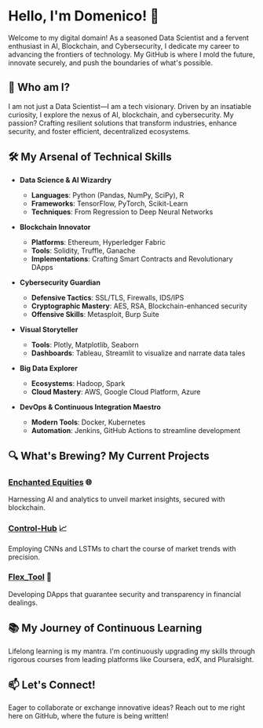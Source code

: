 # Hello, I'm Domenico! 👋

Welcome to my digital domain! As a seasoned Data Scientist and a fervent enthusiast in AI, Blockchain, and Cybersecurity, I dedicate my career to advancing the frontiers of technology. My GitHub is where I mold the future, innovate securely, and push the boundaries of what's possible.

## 🚀 Who am I?

I am not just a Data Scientist—I am a tech visionary. Driven by an insatiable curiosity, I explore the nexus of AI, blockchain, and cybersecurity. My passion? Crafting resilient solutions that transform industries, enhance security, and foster efficient, decentralized ecosystems.

## 🛠️ My Arsenal of Technical Skills

- **Data Science & AI Wizardry**
  - **Languages**: Python (Pandas, NumPy, SciPy), R
  - **Frameworks**: TensorFlow, PyTorch, Scikit-Learn
  - **Techniques**: From Regression to Deep Neural Networks

- **Blockchain Innovator**
  - **Platforms**: Ethereum, Hyperledger Fabric
  - **Tools**: Solidity, Truffle, Ganache
  - **Implementations**: Crafting Smart Contracts and Revolutionary DApps

- **Cybersecurity Guardian**
  - **Defensive Tactics**: SSL/TLS, Firewalls, IDS/IPS
  - **Cryptographic Mastery**: AES, RSA, Blockchain-enhanced security
  - **Offensive Skills**: Metasploit, Burp Suite

- **Visual Storyteller**
  - **Tools**: Plotly, Matplotlib, Seaborn
  - **Dashboards**: Tableau, Streamlit to visualize and narrate data tales

- **Big Data Explorer**
  - **Ecosystems**: Hadoop, Spark
  - **Cloud Mastery**: AWS, Google Cloud Platform, Azure

- **DevOps & Continuous Integration Maestro**
  - **Modern Tools**: Docker, Kubernetes
  - **Automation**: Jenkins, GitHub Actions to streamline development

## 🔍 What's Brewing? My Current Projects

### [Enchanted Equities](#) 🌐
Harnessing AI and analytics to unveil market insights, secured with blockchain.

### [Control-Hub](#) 📈
Employing CNNs and LSTMs to chart the course of market trends with precision.

### [Flex_Tool](#) 🔗
Developing DApps that guarantee security and transparency in financial dealings.

## 📚 My Journey of Continuous Learning

Lifelong learning is my mantra. I'm continuously upgrading my skills through rigorous courses from leading platforms like Coursera, edX, and Pluralsight.

## 📫 Let's Connect!

Eager to collaborate or exchange innovative ideas? Reach out to me right here on GitHub, where the future is being written!

